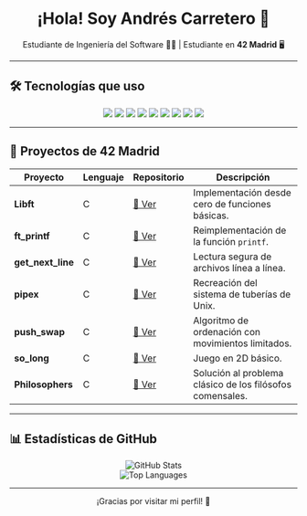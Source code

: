<h1 align="center">¡Hola! Soy Andrés Carretero 👋</h1>

<p align="center">
  Estudiante de Ingeniería del Software 👨‍🎓 | Estudiante en <strong>42 Madrid</strong>  🖥️
  <br>
</p>

---

## 🛠 Tecnologías que uso

<p align="center">
  <img src="https://img.shields.io/badge/Java-%23ED8B00.svg?style=for-the-badge&logo=openjdk&logoColor=white"/>
  <img src="https://img.shields.io/badge/Python-%2314354C.svg?style=for-the-badge&logo=python&logoColor=white"/>
  <img src="https://img.shields.io/badge/C-%2300599C.svg?style=for-the-badge&logo=c&logoColor=white"/>
  <img src="https://img.shields.io/badge/C++-%2300599C.svg?style=for-the-badge&logo=c%2B%2B&logoColor=white"/>
  <img src="https://img.shields.io/badge/Haskell-%235e5086.svg?style=for-the-badge&logo=haskell&logoColor=white"/>
  <img src="https://img.shields.io/badge/Bash-%234EAA25.svg?style=for-the-badge&logo=gnu-bash&logoColor=white"/>
  <img src="https://img.shields.io/badge/Git-%23F05033.svg?style=for-the-badge&logo=git&logoColor=white"/>
  <img src="https://img.shields.io/badge/Linux-%23FCC624.svg?style=for-the-badge&logo=linux&logoColor=black"/>
  <img src="https://img.shields.io/badge/JavaScript-%23F7DF1E.svg?style=for-the-badge&logo=javascript&logoColor=black"/>
</p>

---

## 🚀 Proyectos de 42 Madrid

| Proyecto       | Lenguaje | Repositorio | Descripción |
|---------------|----------|-------------|-------------|
| **Libft**      | C        | [📂 Ver](https://github.com/ancarret/Libft)         | Implementación desde cero de funciones básicas. |
| **ft_printf**  | C        | [📂 Ver](https://github.com/ancarret/ft_printf)     | Reimplementación de la función `printf`. |
| **get_next_line** | C     | [📂 Ver](https://github.com/ancarret/get_next_line) | Lectura segura de archivos línea a línea. |
| **pipex**      | C        | [📂 Ver](https://github.com/ancarret/pipex)         | Recreación del sistema de tuberías de Unix. |
| **push_swap**  | C        | [📂 Ver](https://github.com/ancarret/push_swap)     | Algoritmo de ordenación con movimientos limitados. |
| **so_long**    | C        | [📂 Ver](https://github.com/ancarret/so_long)       | Juego en 2D básico. |
| **Philosophers** | C      | [📂 Ver](https://github.com/ancarret/Philosophers)  | Solución al problema clásico de los filósofos comensales. |

---

## 📊 Estadísticas de GitHub

<p align="center">
  <img src="https://github-readme-stats.vercel.app/api?username=ancarret&show_icons=true&theme=radical" alt="GitHub Stats"/>
  <br>
  <img src="https://github-readme-stats.vercel.app/api/top-langs/?username=ancarret&layout=compact&theme=radical" alt="Top Languages"/>
</p>

---

<p align="center">¡Gracias por visitar mi perfil! 🌟</p>
